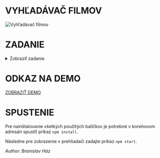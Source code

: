 # VYHĽADÁVAČ FILMOV

![Vyhľadávač filmov](https://i.ibb.co/PmLwjFt/vyhladavac.jpg "Vyhľadávač filmov")

# ZADANIE

<details>
  <summary>Zobraziť zadanie</summary>
  <p>Vytvorte stranku na vyhladavanie filmov. Stranka bude pozostavat z hlavnej stranky, tzv HOMEPAGE, kde bude prehliadna tabulka filmov, ktore sa budu fetchovat z externej API, detail tychto filmov a zoznam Vasich oblubenych filmov.</p>
  
<p>Design stranky spravte priblizne rovnaky ako je na obrazkoch</p>
  
#### Aplikacia teda bude obsahovat 3x route
- '/' pre homepage
- '/movie/:id' pre detail
- '/my-favorites'
  
#### Aplikacia bude obsahovat NAVIGATION:
- HOMEPAGE
- MY FAVORITES

## HOMEPAGE

#### Homepage bude obsahovat 2 sekcie:

- Input search
- tabulka

#### V tabulke zobrazte zakladne udaje, ako je:

- Obrazok
- Nazov filmu
- Rok vydania
- Zaner
- Hodnotenie
- Oblubeny

<p>Nad tabulkou sa bude nachadzat input, ktorym sa budeme dotazovat na externe API. Cely proces bude fungovat cez REDUX a ako side-effect kniznicu pouzite REDUX-SAGA. Vsetok fetchnuty obsah ukladajte do REDUX store, ktory nasledne budete renderovat v tabulke.</p>

<p>Ak ziskate viac dat, idealne pouzit pagination (limit 10 filmov na stranku)</p>

<p>Pri kliknuti na dany film prejdem na jeho detail</p>

## MOVIE DETAIL

<p>Tu budu rozne informacie vypisane. Je na Vas, kolko zobrazite. Idealne je mat aj obrazok
daneho filmu</p>

<p>V hornom rohu detailu filmu sa bude nachadzat tlacidlo pre pridanie do OBLUBENYCH, ktore
sa budu ukladat do localStoragu. To znamena, ze ak dojde k refresh stranky, tak sa data o
oblubenych filmov nacitaju z localStoragu a uzivatel uvidi, ci ma alebo nema rad dany film.
(Vyhodnotenie tohto udaju necham na Vas, moze to byt text MAM RAD | NEMAM RAD
alebo ikonka)</p>

## MY FAVORITES

#### Tu bude jednoducha tabulka, ktora bude zobrazovat udaje ako:

- Obr filmu
- Nazov
- Oblubeny

<p>Po kliknuti na dany film prejdem na jeho detail</p>

## VYPRACOVANIE

<p>Na vypracovanie idealne nepouzivajte ziadnu UI kniznicu (ako je Material-UI, Antd, Bulma
atd). Taktiez idealne nepouzivajte ziadne framewory ako NEXTJS, GATSBY a pod. Aplikaciu je
idealne napisat bud “from scratch” alebo pouzite CRA.</p>

<p>Samozrejmost je pouzitie best practices.</p>

## TECHNICKE UDAJE

Technologie: React, Redux, Saga, Typescript
Detail ako fetchovat z externej API: [omdbapi.com](https://omdbapi.com/)

#### Bonus:

- Ziadna UI kniznica
- Ziaden framework
- Pouzitie SASS
- Cypress - testy
- SSR – vlastnorucne napisany
</details>

# ODKAZ NA DEMO

[ZOBRAZIŤ DEMO](https://omdbapi.com/)

# SPUSTENIE

<p>Pre nainštalovanie všetkých použitých balíčkov je potrebné v koreňovom adresári spustiť príkaz <code>npm install</code>.</p>

<p>Následne pre zobrazenie v prehliadači zadajte príkaz <code>npm start</code>.</p>

<p><em>Author: Branislav Ház</em></p>
